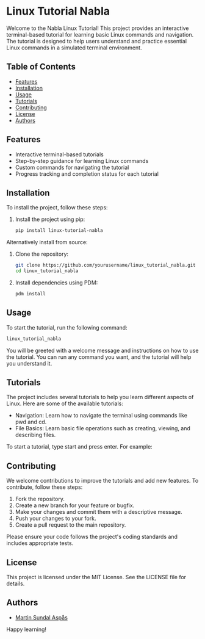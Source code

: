 # Linux Tutorial Nabla

Welcome to the Nabla Linux Tutorial! This project provides an interactive terminal-based tutorial for learning basic Linux commands and navigation. The tutorial is designed to help users understand and practice essential Linux commands in a simulated terminal environment.

## Table of Contents

- [Features](#features)
- [Installation](#installation)
- [Usage](#usage)
- [Tutorials](#tutorials)
- [Contributing](#contributing)
- [License](#license)
- [Authors](#authors)

## Features

- Interactive terminal-based tutorials
- Step-by-step guidance for learning Linux commands
- Custom commands for navigating the tutorial
- Progress tracking and completion status for each tutorial

## Installation

To install the project, follow these steps:
1. Install the project using pip:
    ```sh
    pip install linux-tutorial-nabla
    ```    


Alternatively install from source:

1. Clone the repository:
    ```sh
    git clone https://github.com/yourusername/linux_tutorial_nabla.git
    cd linux_tutorial_nabla
    ```

2. Install dependencies using PDM:
    ```sh
    pdm install
    ```

## Usage

To start the tutorial, run the following command:
```sh
linux_tutorial_nabla
```

You will be greeted with a welcome message and instructions on how to use the tutorial. You can run any command you want, and the tutorial will help you understand it.

## Tutorials
The project includes several tutorials to help you learn different aspects of Linux. Here are some of the available tutorials:

- Navigation: Learn how to navigate the terminal using commands like pwd and cd.
- File Basics: Learn basic file operations such as creating, viewing, and describing files.

To start a tutorial, type start <tutorial name> and press enter. For example:

## Contributing
We welcome contributions to improve the tutorials and add new features. To contribute, follow these steps:

1. Fork the repository.
2. Create a new branch for your feature or bugfix.
3. Make your changes and commit them with a descriptive message.
4. Push your changes to your fork.
5. Create a pull request to the main repository.

Please ensure your code follows the project's coding standards and includes appropriate tests.

## License
This project is licensed under the MIT License. See the LICENSE file for details.

## Authors
- [Martin Sundal Aspås](https://github.com/MartinSA04)

Happy learning!